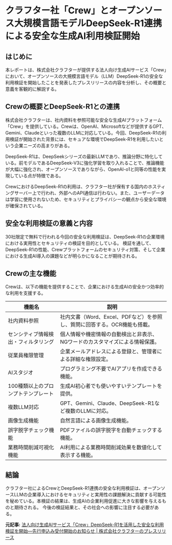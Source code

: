 # クラフター社「Crew」とオープンソース大規模言語モデルDeepSeek-R1連携による安全な生成AI利用検証開始

## はじめに

本レポートは、株式会社クラフターが提供する法人向け生成AIサービス「Crew」において、オープンソースの大規模言語モデル（LLM）DeepSeek-R1の安全な利用検証を開始したことを発表したプレスリリースの内容を分析し、その概要と意義を客観的に解説する。

## Crewの概要とDeepSeek-R1との連携

株式会社クラフターは、社内資料を参照可能な安全な生成AIプラットフォーム「Crew」を提供している。Crewは、OpenAI、Microsoftなどが提供するGPT、Gemini、Claudeといった複数のLLMに対応している。今回、DeepSeek-R1の利用検証が開始された背景には、セキュアな環境でDeepSeek-R1を利用したいという企業ニーズの高まりがある。

DeepSeek-R1は、DeepSeekシリーズの最新LLMであり、推論分野に特化している。前モデルであるDeepSeek-V3に強化学習を取り入れることで、推論機能が大幅に強化され、オープンソースでありながら、OpenAI-o1と同等の性能を実現している点が特徴である。

CrewにおけるDeepSeek-R1の利用は、クラフター社が保有する国内のホスティングサーバー上で行われ、外部へのAPI通信は行わない。また、ユーザーデータは学習に使用されないため、セキュリティとプライバシーの観点から安全な環境が確保されている。


## 安全な利用検証の意義と内容

30社限定で無料で行われる今回の安全な利用検証は、DeepSeek-R1の企業環境における実用性とセキュリティの検証を目的としている。  検証を通して、DeepSeek-R1の性能、Crewプラットフォームのセキュリティ対策、そして企業における生成AI導入の課題などが明らかになることが期待される。

## Crewの主な機能

Crewは、以下の機能を提供することで、企業における生成AIの安全かつ効率的な利用を支援する。

| 機能名                     | 説明                                                                     |
|--------------------------|--------------------------------------------------------------------------|
| 社内資料参照              | 社内文書（Word、Excel、PDFなど）を参照し、質問に回答する。OCR機能も搭載。 |
| センシティブ情報検出・フィルタリング | 個人情報や機密情報の自動検出と非表示、NGワードのカスタマイズによる情報保護。 |
| 従業員権限管理            | 企業メールアドレスによる登録と、管理者による詳細な権限設定。                   |
| AIスタジオ                 | プログラミング不要でAIアプリを作成できる機能。                             |
| 100種類以上のプロンプトテンプレート | 生成AI初心者でも使いやすいテンプレートを提供。                           |
| 複数LLM対応               | GPT、Gemini、Claude、DeepSeek-R1など複数のLLMに対応。                     |
| 画像生成機能               | 自然言語による画像生成機能。                                             |
| 誤字脱字チェック機能       | PDFファイルの誤字脱字を自動チェックする機能。                             |
| 業務時間削減可視化機能     | AI利用による業務時間削減効果を数値化して表示する機能。                     |


## 結論

クラフター社によるCrewとDeepSeek-R1連携の安全な利用検証は、オープンソースLLMの企業導入におけるセキュリティと実用性の課題解決に貢献する可能性を秘めている。本検証の結果は、生成AIの企業利用促進に大きな影響を与えるものと期待される。  今後の検証結果と、その社会への影響に注目する必要がある。


**元記事:** [法人向け生成AIサービス「Crew」DeepSeek-R1を活用した安全な利用検証を開始―先行申込み受付開始のお知らせ | 株式会社クラフターのプレスリリース](https://prtimes.jp/main/html/rd/p/000000125.000023100.html)